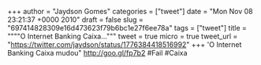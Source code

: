 
+++
author = "Jaydson Gomes"
categories = ["tweet"]
date = "Mon Nov 08 23:21:37 +0000 2010"
draft = false
slug = "697414828309e16d473623f79b6bc1e27f6ee78a"
tags = ["tweet"]
title = """"O Internet Banking Caixa..."""
tweet = true
micro = true
tweet_url = "https://twitter.com/jaydson/status/1776384418516992"
+++
'O Internet Banking Caixa mudou" http://goo.gl/fp7b2 #Fail #Caixa
